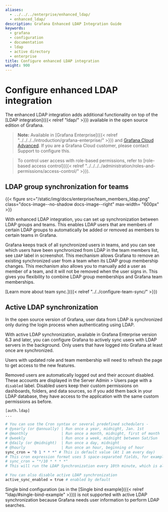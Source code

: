 ```yaml
---
aliases:
  - ../../../enterprise/enhanced_ldap/
  - enhanced_ldap/
description: Grafana Enhanced LDAP Integration Guide
keywords:
  - grafana
  - configuration
  - documentation
  - ldap
  - active directory
  - enterprise
title: Configure enhanced LDAP integration
weight: 900
---
```


# Configure enhanced LDAP integration

The enhanced LDAP integration adds additional functionality on top of the [LDAP integration]({{< relref "ldap/" >}}) available in the open source edition of Grafana.

> **Note:** Available in [Grafana Enterprise]({{< relref "../../../../introduction/grafana-enterprise/" >}}) and [Grafana Cloud Advanced](/docs/grafana-cloud). If you are a Grafana Cloud customer, please contact Support to configure this.

> To control user access with role-based permissions, refer to [role-based access control]({{< relref "../../../../administration/roles-and-permissions/access-control/" >}}).

## LDAP group synchronization for teams

{{< figure src="/static/img/docs/enterprise/team_members_ldap.png" class="docs-image--no-shadow docs-image--right" max-width= "600px" >}}

With enhanced LDAP integration, you can set up synchronization between LDAP groups and teams. This enables LDAP users that are members
of certain LDAP groups to automatically be added or removed as members to certain teams in Grafana.

Grafana keeps track of all synchronized users in teams, and you can see which users have been synchronized from LDAP in the team members list, see `LDAP` label in screenshot.
This mechanism allows Grafana to remove an existing synchronized user from a team when its LDAP group membership changes. This mechanism also allows you to manually add
a user as member of a team, and it will not be removed when the user signs in. This gives you flexibility to combine LDAP group memberships and Grafana team memberships.

[Learn more about team sync.]({{< relref "../../configure-team-sync/" >}})

<div class="clearfix"></div>

## Active LDAP synchronization

In the open source version of Grafana, user data from LDAP is synchronized only during the login process when authenticating using LDAP.

With active LDAP synchronization, available in Grafana Enterprise version 6.3 and later, you can configure Grafana to actively sync users with LDAP servers in the background. Only users that have logged into Grafana at least once are synchronized.

Users with updated role and team membership will need to refresh the page to get access to the new features.

Removed users are automatically logged out and their account disabled. These accounts are displayed in the Server Admin > Users page with a `disabled` label. Disabled users keep their custom permissions on dashboards, folders, and data sources, so if you add them back in your LDAP database, they have access to the application with the same custom permissions as before.

```bash
[auth.ldap]
...

# You can use the Cron syntax or several predefined schedulers -
# @yearly (or @annually) | Run once a year, midnight, Jan. 1st        | 0 0 0 1 1 *
# @monthly               | Run once a month, midnight, first of month | 0 0 0 1 * *
# @weekly                | Run once a week, midnight between Sat/Sun  | 0 0 0 * * 0
# @daily (or @midnight)  | Run once a day, midnight                   | 0 0 0 * * *
# @hourly                | Run once an hour, beginning of hour        | 0 0 * * * *
sync_cron = "0 1 * * *" # This is default value (At 1 am every day)
# This cron expression format uses 5 space-separated fields, for example
# sync_cron = "*/10 * * * *"
# This will run the LDAP Synchronization every 10th minute, which is also the minimal interval between the Grafana sync times i.e. you cannot set it for every 9th minute

# You can also disable active LDAP synchronization
active_sync_enabled = true # enabled by default
```

Single bind configuration (as in the [Single bind example]({{< relref "ldap/#single-bind-example" >}})) is not supported with active LDAP synchronization because Grafana needs user information to perform LDAP searches.
